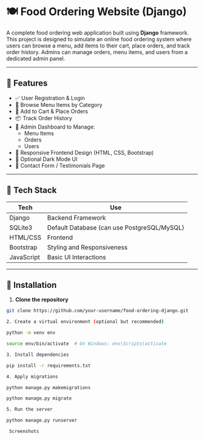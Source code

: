 # 🍽️ Food Ordering Website (Django)

A complete food ordering web application built using **Django** framework. This project is designed to simulate an online food ordering system where users can browse a menu, add items to their cart, place orders, and track order history. Admins can manage orders, menu items, and users from a dedicated admin panel.

---

## 🚀 Features

- ✅ User Registration & Login
- 📖 Browse Menu Items by Category
- 🛒 Add to Cart & Place Orders
- 📦 Track Order History
- 🔐 Admin Dashboard to Manage:
  - Menu Items
  - Orders
  - Users
- 📱 Responsive Frontend Design (HTML, CSS, Bootstrap)
- 🌙 Optional Dark Mode UI
- 💬 Contact Form / Testimonials Page

---

## 🧰 Tech Stack

| Tech         | Use                      |
|--------------|---------------------------|
| Django       | Backend Framework         |
| SQLite3      | Default Database (can use PostgreSQL/MySQL) |
| HTML/CSS     | Frontend                  |
| Bootstrap    | Styling and Responsiveness |
| JavaScript   | Basic UI Interactions     |

---

## 📁 Installation

1. **Clone the repository**

```bash
git clone https://github.com/your-username/food-ordering-django.git

2. Create a virtual environment (optional but recommended)

python -m venv env

source env/bin/activate  # On Windows: env\Scripts\activate

3. Install dependencies

pip install -r requirements.txt

4. Apply migrations

python manage.py makemigrations

python manage.py migrate

5. Run the server

python manage.py runserver

 Screenshots



